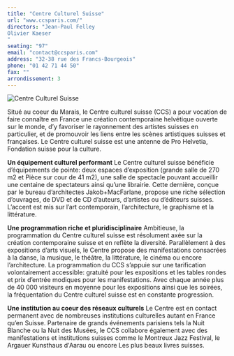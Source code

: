 ```yaml
---
title: "Centre Culturel Suisse"
url: "www.ccsparis.com/"
directors: "Jean-Paul Felley
Olivier Kaeser
"
seating: "97"
email: "contact@ccsparis.com"
address: "32-38 rue des Francs-Bourgeois"
phone: "01 42 71 44 50"
fax: ""
arrondissement: 3
---
```


![Centre Culturel Suisse](../images/3eme/centre-culturel-suisse/centre-culturel-suisse-1.jpg)

Situé au coeur du Marais, le Centre culturel suisse (CCS) a pour vocation de faire connaître en France une création contemporaine helvétique ouverte sur le monde, d’y favoriser le rayonnement des artistes suisses en particulier, et de promouvoir les liens entre les scènes artistiques suisses et françaises. Le Centre culturel suisse est une antenne de Pro Helvetia, Fondation suisse pour la culture.

**Un équipement culturel performant**
Le Centre culturel suisse bénéficie d’équipements de pointe: deux espaces d’exposition (grande salle de 270 m2 et Pièce sur cour de 41 m2), une salle de spectacle pouvant accueillir une centaine de spectateurs ainsi qu’une librairie. Cette dernière, conçue par le bureau d’architectes Jakob+MacFarlane, propose une riche sélection d’ouvrages, de DVD et de CD d’auteurs, d’artistes ou d’éditeurs suisses. L’accent est mis sur l’art contemporain, l’architecture, le graphisme et la littérature.

**Une programmation riche et pluridisciplinaire**
Ambitieuse, la programmation du Centre culturel suisse est résolument axée sur la création contemporaine suisse et en reflète la diversité. Parallèlement à des expositions d’arts visuels, le Centre propose des manifestations consacrées à la danse, la musique, le théâtre, la littérature, le cinéma ou encore l’architecture. 
La programmation du CCS s’appuie sur une tarification volontairement accessible: gratuité pour les expositions et les tables rondes et prix d’entrée modiques pour les manifestations. Avec chaque année plus de 40 000 visiteurs en moyenne pour les expositions ainsi que les soirées, la fréquentation du Centre culturel suisse est en constante progression.

**Une institution au coeur des réseaux culturels**
Le Centre est en contact permanent avec de nombreuses institutions culturelles autant en France qu’en Suisse. Partenaire de grands événements parisiens tels la Nuit Blanche ou la Nuit des Musées, le CCS collabore également avec des manifestations et institutions suisses comme le Montreux Jazz Festival, le Argauer Kunsthaus d'Aarau ou encore Les plus beaux livres suisses.
